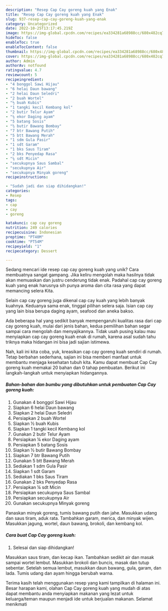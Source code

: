 ```yaml
---
description: "Resep Cap Cay goreng kuah yang Enak"
title: "Resep Cap Cay goreng kuah yang Enak"
slug: 937-resep-cap-cay-goreng-kuah-yang-enak
category: Uncategorized
date: 2022-10-25T13:17:45.219Z
image: https://img-global.cpcdn.com/recipes/ea334281a68988cc/680x482cq70/cap-cay-goreng-kuah-foto-resep-utama.jpg
hideToc: false
enableToc: true
enableTocContent: false
thumbnail: https://img-global.cpcdn.com/recipes/ea334281a68988cc/680x482cq70/cap-cay-goreng-kuah-foto-resep-utama.jpg
cover: https://img-global.cpcdn.com/recipes/ea334281a68988cc/680x482cq70/cap-cay-goreng-kuah-foto-resep-utama.jpg
author: Admin
authorAv: notfound
ratingvalue: 4.7
reviewcount: 5
recipeingredient:
- "4 bonggol Sawi Hijau"
- "6 helai Daun bawang"
- "2 helai Daun Seledri"
- "2 buah Wortel"
- "½ buah Kubis"
- "1 tangki kecil Kembang kol"
- "2 butir Telur Ayam"
- "¼ ekor Daging ayam"
- "5 batang Sosis"
- "½ butir Bawang Bombay"
- "7 btr Bawang Putih"
- "5 btt Bawang Merah"
- "1 sdm Gula Pasir"
- "1 sdt Garam"
- "1 bks Saus Tiram"
- "2 bks Penyedap Rasa"
- "¼ sdt Micin"
- "secukupnya Saus Sambal"
- "secukupnya Air"
- "secukupnya Minyak goreng"
recipeinstructions:

- "Sudah jadi dan siap dihidangkan!"
categories:
- Resep
tags:
- cap
- cay
- goreng

katakunci: cap cay goreng 
nutrition: 249 calories
recipecuisine: Indonesian
preptime: "PT40M"
cooktime: "PT54M"
recipeyield: "1"
recipecategory: Dessert

---
```





Sedang mencari ide resep cap cay goreng kuah yang unik? Cara membuatnya sangat gampang. Jika keliru mengolah maka hasilnya tidak akan memuaskan dan justru cenderung tidak enak. Padahal cap cay goreng kuah yang enak harusnya sih punya aroma dan cita rasa yang dapat memancing selera Kita.





Selain cap cay goreng juga dikenal cap cay kuah yang lebih banyak kuahnya. Keduanya sama enak, tinggal pilihan selera saja. Isian cap cay yang lain bisa berupa daging ayam, seafood dan aneka bakso.

Ada beberapa hal yang sedikit banyak mempengaruhi kualitas rasa dari cap cay goreng kuah, mulai dari jenis bahan, kedua pemilihan bahan segar sampai cara mengolah dan menyajikannya. Tidak usah pusing kalau mau menyiapkan cap cay goreng kuah enak di rumah, karena asal sudah tahu triknya maka hidangan ini bisa jadi sajian istimewa.






Nah, kali ini kita coba, yuk, kreasikan cap cay goreng kuah sendiri di rumah. Tetap berbahan sederhana, sajian ini bisa memberi manfaat untuk membantu menjaga kesehatan tubuh kita. Kamu dapat membuat Cap Cay goreng kuah memakai 20 bahan dan 0 tahap pembuatan. Berikut ini langkah-langkah untuk menyiapkan hidangannya.

<!--inarticleads1-->

##### Bahan-bahan dan bumbu yang dibutuhkan untuk pembuatan Cap Cay goreng kuah:

1. Gunakan 4 bonggol Sawi Hijau
1. Siapkan 6 helai Daun bawang
1. Siapkan 2 helai Daun Seledri
1. Persiapkan 2 buah Wortel
1. Siapkan ½ buah Kubis
1. Siapkan 1 tangki kecil Kembang kol
1. Gunakan 2 butir Telur Ayam
1. Persiapkan ¼ ekor Daging ayam
1. Persiapkan 5 batang Sosis
1. Siapkan ½ butir Bawang Bombay
1. Siapkan 7 btr Bawang Putih
1. Gunakan 5 btt Bawang Merah
1. Sediakan 1 sdm Gula Pasir
1. Siapkan 1 sdt Garam
1. Sediakan 1 bks Saus Tiram
1. Gunakan 2 bks Penyedap Rasa
1. Persiapkan ¼ sdt Micin
1. Persiapkan secukupnya Saus Sambal
1. Persiapkan secukupnya Air
1. Gunakan secukupnya Minyak goreng


Panaskan minyak goreng, tumis bawang putih dan jahe. Masukkan udang dan saus tiram, aduk rata. Tambahkan garam, merica, dan minyak wijen. Masukkan jagung, wortel, daun bawang, brokoli, dan kembang kol. 

<!--inarticleads2-->

##### Cara buat Cap Cay goreng kuah:


1. Selesai dan siap dihidangkan!

Masukkan saus tiram, dan kecap ikan. Tambahkan sedikit air dan masak sampai wortel lembut. Masukkan brokoli dan buncis, masak dan tutup sebentar. Setelah semua lembut, masukkan daun bawang, gula, garam, dan lada. Tumis udang dan ayam hingga berubah warna. 

Terima kasih telah menggunakan resep yang kami tampilkan di halaman ini. Besar harapan kami, olahan Cap Cay goreng kuah yang mudah di atas dapat membantu anda menyiapkan makanan yang lezat untuk keluarga/teman maupun menjadi ide untuk berjualan makanan. Selamat menikmati
